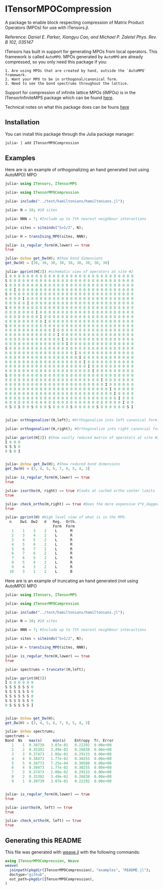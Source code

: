 # ITensorMPOCompression

A package to enable block respecting compression of Matrix Product Operators (MPOs) for use with ITensors.jl.
  
 Reference: *Daniel E. Parker, Xiangyu Cao, and Michael P. Zaletel Phys. Rev. B 102, 035147*

  ITensors has built in support for generating MPOs from local operators. This framework is called `AutoMPO`.  MPOs
  generated by `AutoMPO` are already compressed, so you only need this package
  if you: 

    1. Are using MPOs that are created by hand, outside the `AutoMPO` framework.  
    2. Want your MPO to be in orthogonal/canonical form.
    3. Need to see the bond spectrums throughout the lattice. 

  Support for compression of infinite lattice MPOs (iMPOs) is in the ITensorInfiniteMPS package
  which can be found [here](https://github.com/ITensor/ITensorInfiniteMPS.jl).

  Technical notes on what this package does can be founs [here](https://github.com/JanReimers/ITensorMPOCompression.jl/blob/main/docs/TechnicalDetails.pdf)




## Installation

You can install this package through the Julia package manager:
```julia
julia> ] add ITensorMPOCompression
```
## Examples

Here are is an example of orthogonalizing an hand generated (not using AutoMPO) MPO

```julia
julia> using ITensors, ITensorMPS

julia> using ITensorMPOCompression

julia> include("../test/hamiltonians/hamiltonians.jl");

julia> N = 10; #10 sites

julia> NNN = 7; #Include up to 7th nearest neighbour interactions

julia> sites = siteinds("S=1/2", N);

julia> H = transIsing_MPO(sites, NNN);

julia> is_regular_form(H,lower) == true
true

julia> @show get_Dw(H); #Show bond dimensions
get_Dw(H) = [30, 30, 30, 30, 30, 30, 30, 30, 30]

julia> pprint(H[2]) #schematic view of operators at site #2
I 0 0 0 0 0 0 0 0 0 0 0 0 0 0 0 0 0 0 0 0 0 0 0 0 0 0 0 0 0 
S 0 0 0 0 0 0 0 0 0 0 0 0 0 0 0 0 0 0 0 0 0 0 0 0 0 0 0 0 0 
S 0 0 0 0 0 0 0 0 0 0 0 0 0 0 0 0 0 0 0 0 0 0 0 0 0 0 0 0 0 
0 0 I 0 0 0 0 0 0 0 0 0 0 0 0 0 0 0 0 0 0 0 0 0 0 0 0 0 0 0 
S 0 0 0 0 0 0 0 0 0 0 0 0 0 0 0 0 0 0 0 0 0 0 0 0 0 0 0 0 0 
0 0 0 0 I 0 0 0 0 0 0 0 0 0 0 0 0 0 0 0 0 0 0 0 0 0 0 0 0 0 
0 0 0 0 0 I 0 0 0 0 0 0 0 0 0 0 0 0 0 0 0 0 0 0 0 0 0 0 0 0 
S 0 0 0 0 0 0 0 0 0 0 0 0 0 0 0 0 0 0 0 0 0 0 0 0 0 0 0 0 0 
0 0 0 0 0 0 0 I 0 0 0 0 0 0 0 0 0 0 0 0 0 0 0 0 0 0 0 0 0 0 
0 0 0 0 0 0 0 0 I 0 0 0 0 0 0 0 0 0 0 0 0 0 0 0 0 0 0 0 0 0 
0 0 0 0 0 0 0 0 0 I 0 0 0 0 0 0 0 0 0 0 0 0 0 0 0 0 0 0 0 0 
S 0 0 0 0 0 0 0 0 0 0 0 0 0 0 0 0 0 0 0 0 0 0 0 0 0 0 0 0 0 
0 0 0 0 0 0 0 0 0 0 0 I 0 0 0 0 0 0 0 0 0 0 0 0 0 0 0 0 0 0 
0 0 0 0 0 0 0 0 0 0 0 0 I 0 0 0 0 0 0 0 0 0 0 0 0 0 0 0 0 0 
0 0 0 0 0 0 0 0 0 0 0 0 0 I 0 0 0 0 0 0 0 0 0 0 0 0 0 0 0 0 
0 0 0 0 0 0 0 0 0 0 0 0 0 0 I 0 0 0 0 0 0 0 0 0 0 0 0 0 0 0 
S 0 0 0 0 0 0 0 0 0 0 0 0 0 0 0 0 0 0 0 0 0 0 0 0 0 0 0 0 0 
0 0 0 0 0 0 0 0 0 0 0 0 0 0 0 0 I 0 0 0 0 0 0 0 0 0 0 0 0 0 
0 0 0 0 0 0 0 0 0 0 0 0 0 0 0 0 0 I 0 0 0 0 0 0 0 0 0 0 0 0 
0 0 0 0 0 0 0 0 0 0 0 0 0 0 0 0 0 0 I 0 0 0 0 0 0 0 0 0 0 0 
0 0 0 0 0 0 0 0 0 0 0 0 0 0 0 0 0 0 0 I 0 0 0 0 0 0 0 0 0 0 
0 0 0 0 0 0 0 0 0 0 0 0 0 0 0 0 0 0 0 0 I 0 0 0 0 0 0 0 0 0 
S 0 0 0 0 0 0 0 0 0 0 0 0 0 0 0 0 0 0 0 0 0 0 0 0 0 0 0 0 0 
0 0 0 0 0 0 0 0 0 0 0 0 0 0 0 0 0 0 0 0 0 0 I 0 0 0 0 0 0 0 
0 0 0 0 0 0 0 0 0 0 0 0 0 0 0 0 0 0 0 0 0 0 0 I 0 0 0 0 0 0 
0 0 0 0 0 0 0 0 0 0 0 0 0 0 0 0 0 0 0 0 0 0 0 0 I 0 0 0 0 0 
0 0 0 0 0 0 0 0 0 0 0 0 0 0 0 0 0 0 0 0 0 0 0 0 0 I 0 0 0 0 
0 0 0 0 0 0 0 0 0 0 0 0 0 0 0 0 0 0 0 0 0 0 0 0 0 0 I 0 0 0 
0 0 0 0 0 0 0 0 0 0 0 0 0 0 0 0 0 0 0 0 0 0 0 0 0 0 0 I 0 0 
0 S 0 S 0 0 S 0 0 0 S 0 0 0 0 S 0 0 0 0 0 S 0 0 0 0 0 0 S I 


julia> orthogonalize!(H,left); #Orthogonalize into left canonical form.  Also does rank reduction.

julia> orthogonalize!(H,right); #Orthogonalize into right canoncial form.

julia> pprint(H[2]) #Show vastly reduced matrix of operators at site #2
I 0 0 0 
S S S 0 
0 S 0 I 


julia> @show get_Dw(H); #Show reduced bond dimensions
get_Dw(H) = [3, 4, 5, 6, 7, 6, 5, 4, 3]

julia> is_regular_form(H,lower) == true
true

julia> isortho(H, right) == true #looks at cached ortho center limits
true

julia> check_ortho(H,right) == true #Does the more expensive V*V_dagger==Id contraction and test
true

julia> pprint(H) #High level view of what is in the MPO.
  n    Dw1  Dw2   d   Reg.  Orth.
                      Form  Form 
   1    1    3    2    L      M
   2    3    4    2    L      R
   3    4    5    2    L      R
   4    5    6    2    L      R
   5    6    7    2    L      R
   6    7    6    2    L      R
   7    6    5    2    L      R
   8    5    4    2    L      R
   9    4    3    2    L      R
  10    3    1    2    L      B
```


Here are is an example of truncating an hand generated (not using AutoMPO) MPO

```julia
julia> using ITensors, ITensorMPS

julia> using ITensorMPOCompression

julia> include("../test/hamiltonians/hamiltonians.jl");

julia> N = 10; #10 sites

julia> NNN = 7; #Include up to 7th nearest neighbour interactions

julia> sites = siteinds("S=1/2", N);

julia> H = transIsing_MPO(sites, NNN);

julia> is_regular_form(H,lower) == true
true

julia> spectrums = truncate!(H,left);

julia> pprint(H[5])
I 0 0 0 0 0 0 
S S S S S S 0 
S S S S S S 0 
S S S S S S 0 
S S S S S S 0 
0 S S S S S I 


julia> @show get_Dw(H);
get_Dw(H) = [3, 4, 5, 6, 7, 6, 5, 4, 3]

julia> @show spectrums;
spectrums = 
Bond  Ns   max(s)     min(s)    Entropy  Tr. Error
   1    1  0.30739   3.07e-01   0.22292  0.00e+00
   2    2  0.35392   3.49e-02   0.26838  0.00e+00
   3    3  0.37473   2.06e-02   0.29133  0.00e+00
   4    4  0.38473   1.77e-02   0.30255  0.00e+00
   5    5  0.38773   7.25e-04   0.30588  0.00e+00
   6    4  0.38473   1.77e-02   0.30255  0.00e+00
   7    3  0.37473   2.06e-02   0.29133  0.00e+00
   8    2  0.35392   3.49e-02   0.26838  0.00e+00
   9    1  0.30739   3.07e-01   0.22292  0.00e+00


julia> is_regular_form(H,lower) == true
true

julia> isortho(H, left) == true
true

julia> check_ortho(H, left) == true
true
```


## Generating this README



This file was generated with [weave.jl](https://github.com/JunoLab/Weave.jl) with the following commands:

```julia
using ITensorMPOCompression, Weave
weave(
  joinpath(pkgdir(ITensorMPOCompression), "examples", "README.jl");
  doctype="github",
  out_path=pkgdir(ITensorMPOCompression),
)
```
